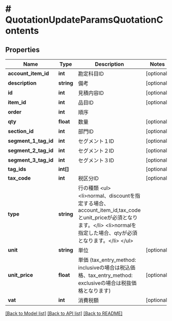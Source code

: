 # # QuotationUpdateParamsQuotationContents

## Properties

Name | Type | Description | Notes
------------ | ------------- | ------------- | -------------
**account_item_id** | **int** | 勘定科目ID | [optional] 
**description** | **string** | 備考 | [optional] 
**id** | **int** | 見積内容ID | [optional] 
**item_id** | **int** | 品目ID | [optional] 
**order** | **int** | 順序 | 
**qty** | **float** | 数量 | [optional] 
**section_id** | **int** | 部門ID | [optional] 
**segment_1_tag_id** | **int** | セグメント１ID | [optional] 
**segment_2_tag_id** | **int** | セグメント２ID | [optional] 
**segment_3_tag_id** | **int** | セグメント３ID | [optional] 
**tag_ids** | **int[]** |  | [optional] 
**tax_code** | **int** | 税区分ID | [optional] 
**type** | **string** | 行の種類 &lt;ul&gt; &lt;li&gt;normal、discountを指定する場合、account_item_id,tax_codeとunit_priceが必須となります。&lt;/li&gt; &lt;li&gt;normalを指定した場合、qtyが必須となります。&lt;/li&gt; &lt;/ul&gt; | 
**unit** | **string** | 単位 | [optional] 
**unit_price** | **float** | 単価 (tax_entry_method: inclusiveの場合は税込価格、tax_entry_method: exclusiveの場合は税抜価格となります) | [optional] 
**vat** | **int** | 消費税額 | [optional] 

[[Back to Model list]](../../README.md#documentation-for-models) [[Back to API list]](../../README.md#documentation-for-api-endpoints) [[Back to README]](../../README.md)


